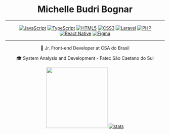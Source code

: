 <div align="center">
  
  <h1> Michelle Budri Bognar </h1>
  
  ---
  
  <a href="#">![JavaScript](https://img.shields.io/badge/javascript-%23323330.svg?style=for-the-badge&logo=javascript&logoColor=%23F7DF1E)</a>
  <a href="#">![TypeScript](https://img.shields.io/badge/typescript-%23007ACC.svg?style=for-the-badge&logo=typescript&logoColor=white)</a>
  <a href="#">![HTML5](https://img.shields.io/badge/html5-%23E34F26.svg?style=for-the-badge&logo=html5&logoColor=white)</a>
  <a href="#">![CSS3](https://img.shields.io/badge/css3-%231572B6.svg?style=for-the-badge&logo=css3&logoColor=white)</a>
  <a href="#">![Laravel](https://img.shields.io/badge/laravel-%23FF2D20.svg?style=for-the-badge&logo=laravel&logoColor=white)</a>
  <a href="#">![PHP](https://img.shields.io/badge/php-%23777BB4.svg?style=for-the-badge&logo=php&logoColor=white)</a>
  <a href="#">![React Native](https://img.shields.io/badge/react_native-%2320232a.svg?style=for-the-badge&logo=react&logoColor=%2361DAFB)</a>
  <a href="#">![Figma](https://img.shields.io/badge/figma-%23F24E1E.svg?style=for-the-badge&logo=figma&logoColor=white)</a>
  
  ---
 
  🎨 Jr. Front-end Developer at CSA do Brasil

  🎓 System Analysis and Development - Fatec São Caetano do Sul
 
   <img src="https://i.pinimg.com/originals/36/5a/00/365a008c03e860f029eba6ac4edcf77f.gif" width="193" height="193" />  <a href="#">![stats](https://github-readme-streak-stats.herokuapp.com/?user=michellebudri&theme=tokyonight)</a>

</div>
